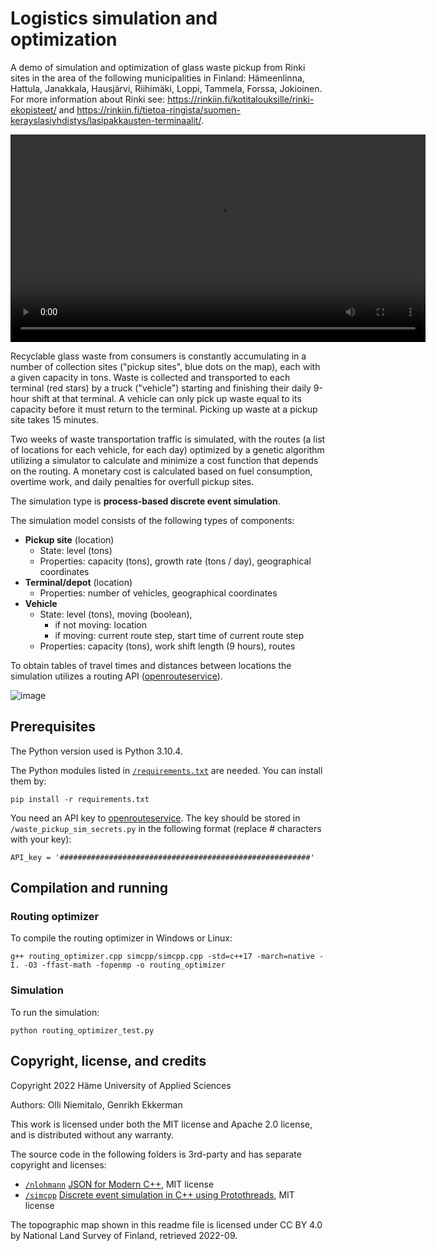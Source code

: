 # Logistics simulation and optimization

A demo of simulation and optimization of glass waste pickup from Rinki sites in the area of the following municipalities in Finland: Hämeenlinna, Hattula, Janakkala, Hausjärvi, Riihimäki, Loppi, Tammela, Forssa, Jokioinen. For more information about Rinki see: https://rinkiin.fi/kotitalouksille/rinki-ekopisteet/ and https://rinkiin.fi/tietoa-ringista/suomen-kerayslasiyhdistys/lasipakkausten-terminaalit/.

<video src='https://user-images.githubusercontent.com/60920087/192505697-90068524-3c6b-4b08-8659-9126d52cef62.mov' width=664></video>

Recyclable glass waste from consumers is constantly accumulating in a number of collection sites ("pickup sites", blue dots on the map), each with a given capacity in tons. Waste is collected and transported to each terminal (red stars) by a truck ("vehicle") starting and finishing their daily 9-hour shift at that terminal. A vehicle can only pick up waste equal to its capacity before it must return to the terminal. Picking up waste at a pickup site takes 15 minutes.

Two weeks of waste transportation traffic is simulated, with the routes (a list of locations for each vehicle, for each day) optimized by a genetic algorithm utilizing a simulator to calculate and minimize a cost function that depends on the routing. A monetary cost is calculated based on fuel consumption, overtime work, and daily penalties for overfull pickup sites.

The simulation type is **process-based discrete event simulation**.

The simulation model consists of the following types of components:
* **Pickup site** (location)
  * State: level (tons)
  * Properties: capacity (tons), growth rate (tons / day), geographical coordinates
* **Terminal/depot** (location)
  * Properties: number of vehicles, geographical coordinates
* **Vehicle**
  * State: level (tons), moving (boolean),
    * if not moving: location
    * if moving: current route step, start time of current route step
  * Properties: capacity (tons), work shift length (9 hours), routes

To obtain tables of travel times and distances between locations the simulation utilizes a routing API ([openrouteservice](https://openrouteservice.org/)).

![image](https://user-images.githubusercontent.com/60920087/192998041-495b250e-d262-4e15-ae31-f1093a18a166.png)

## Prerequisites

The Python version used is Python 3.10.4.

The Python modules listed in [`/requirements.txt`](requirements.txt) are needed. You can install them by:

`pip install -r requirements.txt`

You need an API key to [openrouteservice](https://openrouteservice.org/). The key should be stored in `/waste_pickup_sim_secrets.py` in the following format (replace # characters with your key):

`API_key = '########################################################'`

## Compilation and running

### Routing optimizer

To compile the routing optimizer in Windows or Linux:

`g++ routing_optimizer.cpp simcpp/simcpp.cpp -std=c++17 -march=native -I. -O3 -ffast-math -fopenmp -o routing_optimizer`

### Simulation

To run the simulation:

`python routing_optimizer_test.py`

## Copyright, license, and credits

Copyright 2022 Häme University of Applied Sciences

Authors: Olli Niemitalo, Genrikh Ekkerman

This work is licensed under both the MIT license and Apache 2.0 license, and is distributed without any warranty.

The source code in the following folders is 3rd-party and has separate copyright and licenses:
* [`/nlohmann`](nlohmann) [JSON for Modern C++](https://github.com/nlohmann/json), MIT license
* [`/simcpp`](simcpp) [Discrete event simulation in C++ using Protothreads](https://github.com/luteberget/simcpp), MIT license

The topographic map shown in this readme file is licensed under CC BY 4.0 by National Land Survey of Finland, retrieved 2022-09.
